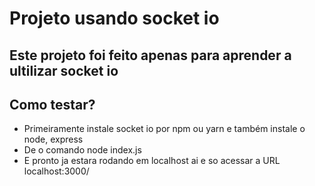 # Projeto usando socket io

## Este projeto foi feito apenas para aprender a ultilizar socket io

## Como testar?
- Primeiramente instale socket io por npm ou yarn e também instale o node, express
- De o comando node index.js
- E pronto ja estara rodando em localhost ai e so acessar a URL localhost:3000/
